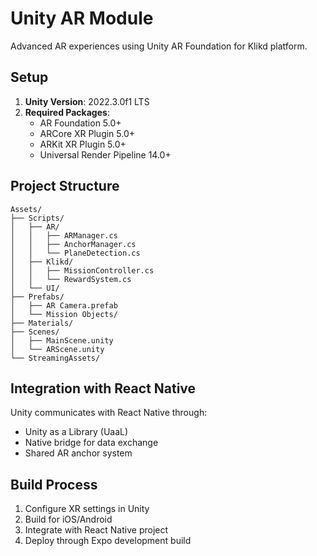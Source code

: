 # Unity AR Module

Advanced AR experiences using Unity AR Foundation for Klikd platform.

## Setup

1. **Unity Version**: 2022.3.0f1 LTS
2. **Required Packages**:
   - AR Foundation 5.0+
   - ARCore XR Plugin 5.0+
   - ARKit XR Plugin 5.0+
   - Universal Render Pipeline 14.0+

## Project Structure

```
Assets/
├── Scripts/
│   ├── AR/
│   │   ├── ARManager.cs
│   │   ├── AnchorManager.cs
│   │   └── PlaneDetection.cs
│   ├── Klikd/
│   │   ├── MissionController.cs
│   │   └── RewardSystem.cs
│   └── UI/
├── Prefabs/
│   ├── AR Camera.prefab
│   └── Mission Objects/
├── Materials/
├── Scenes/
│   ├── MainScene.unity
│   └── ARScene.unity
└── StreamingAssets/
```

## Integration with React Native

Unity communicates with React Native through:
- Unity as a Library (UaaL)
- Native bridge for data exchange
- Shared AR anchor system

## Build Process

1. Configure XR settings in Unity
2. Build for iOS/Android
3. Integrate with React Native project
4. Deploy through Expo development build
